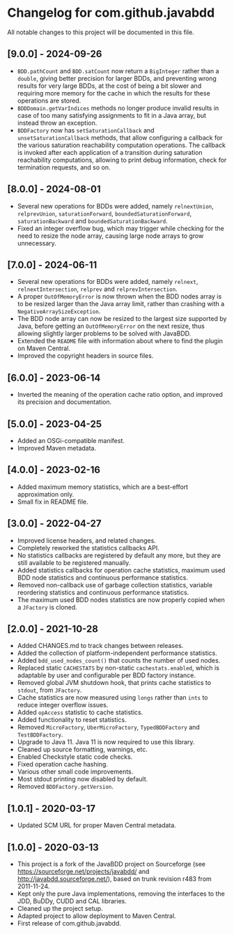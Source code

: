 # Changelog for com.github.javabdd

All notable changes to this project will be documented in this file.

## [9.0.0] - 2024-09-26

* `BDD.pathCount` and `BDD.satCount` now return a `BigInteger` rather than a `double`, giving better precision for larger BDDs, and preventing wrong results for very large BDDs, at the cost of being a bit slower and requiring more memory for the cache in which the results for these operations are stored.
* `BDDDomain.getVarIndices` methods no longer produce invalid results in case of too many satisfying assignments to fit in a Java array, but instead throw an exception.
* `BDDFactory` now has `setSaturationCallback` and `unsetSaturationCallback` methods, that allow configuring a callback for the various saturation reachability computation operations.
  The callback is invoked after each application of a transition during saturation reachability computations, allowing to print debug information, check for termination requests, and so on.

## [8.0.0] - 2024-08-01

* Several new operations for BDDs were added, namely `relnextUnion`, `relprevUnion`, `saturationForward`, `boundedSaturationForward`, `saturationBackward` and `boundedSaturationBackward`.
* Fixed an integer overflow bug, which may trigger while checking for the need to resize the node array, causing large node arrays to grow unnecessary.

## [7.0.0] - 2024-06-11

* Several new operations for BDDs were added, namely `relnext`, `relnextIntersection`, `relprev` and `relprevIntersection`.
* A proper `OutOfMemoryError` is now thrown when the BDD nodes array is to be resized larger than the Java array limit, rather than crashing with a `NegativeArraySizeException`.
* The BDD node array can now be resized to the largest size supported by Java, before getting an `OutOfMemoryError` on the next resize, thus allowing slightly larger problems to be solved with JavaBDD.
* Extended the `README` file with information about where to find the plugin on Maven Central.
* Improved the copyright headers in source files.

## [6.0.0] - 2023-06-14

* Inverted the meaning of the operation cache ratio option, and improved its precision and documentation.

## [5.0.0] - 2023-04-25

* Added an OSGi-compatible manifest.
* Improved Maven metadata.

## [4.0.0] - 2023-02-16

* Added maximum memory statistics, which are a best-effort approximation only.
* Small fix in README file.

## [3.0.0] - 2022-04-27

* Improved license headers, and related changes.
* Completely reworked the statistics callbacks API.
* No statistics callbacks are registered by default any more, but they are still available to be registered manually.
* Added statistics callbacks for operation cache statistics, maximum used BDD node statistics and continuous performance statistics.
* Removed non-callback use of garbage collection statistics, variable reordering statistics and continuous performance statistics.
* The maximum used BDD nodes statistics are now properly copied when a `JFactory` is cloned.

## [2.0.0] - 2021-10-28
* Added CHANGES.md to track changes between releases.
* Added the collection of platform-independent performance statistics.
* Added `bdd_used_nodes_count()` that counts the number of used nodes.
* Replaced static `CACHESTATS` by non-static `cachestats.enabled`, which is adaptable by user and configurable per BDD factory instance.
* Removed global JVM shutdown hook, that prints cache statistics to `stdout`, from `JFactory`.
* Cache statistics are now measured using `longs` rather than `ints` to reduce integer overflow issues.
* Added `opAccess` statistic to cache statistics.
* Added functionality to reset statistics.
* Removed `MicroFactory`, `UberMicroFactory`, `TypedBDDFactory` and `TestBDDFactory`.
* Upgrade to Java 11. Java 11 is now required to use this library.
* Cleaned up source formatting, warnings, etc.
* Enabled Checkstyle static code checks.
* Fixed operation cache hashing.
* Various other small code improvements.
* Most stdout printing now disabled by default.
* Removed `BDDFactory.getVersion`.

## [1.0.1] - 2020-03-17
* Updated SCM URL for proper Maven Central metadata.

## [1.0.0] - 2020-03-13
* This project is a fork of the JavaBDD project on Sourceforge (see https://sourceforge.net/projects/javabdd/ and http://javabdd.sourceforge.net/), based on trunk revision r483 from 2011-11-24.
* Kept only the pure Java implementations, removing the interfaces to the JDD, BuDDy, CUDD and CAL libraries.
* Cleaned up the project setup.
* Adapted project to allow deployment to Maven Central.
* First release of com.github.javabdd.
